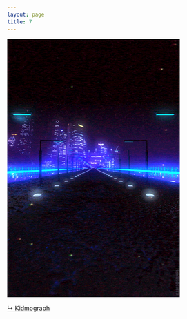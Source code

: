 ```yaml
---
layout: page
title: 7
---
```


<img src="https://raw.githubusercontent.com/qrush/gifs/master/gifs/7.gif" />

<a href="http://kidmograph.tumblr.com/post/91577366254/h-ghw-y">&#8627; Kidmograph</a>
